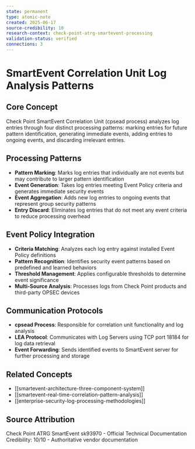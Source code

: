```yaml
---
state: permanent
type: atomic-note
created: 2025-06-17
source-credibility: 10
research-context: check-point-atrg-smartevent-processing
validation-status: verified
connections: 3
---
```


# SmartEvent Correlation Unit Log Analysis Patterns

## Core Concept
Check Point SmartEvent Correlation Unit (cpsead process) analyzes log entries through four distinct processing patterns: marking entries for future pattern identification, generating immediate events, adding entries to ongoing events, and discarding irrelevant entries.

## Processing Patterns
- **Pattern Marking**: Marks log entries that individually are not events but may contribute to larger pattern identification
- **Event Generation**: Takes log entries meeting Event Policy criteria and generates immediate security events
- **Event Aggregation**: Adds new log entries to ongoing events that represent group security patterns
- **Entry Discard**: Eliminates log entries that do not meet any event criteria to reduce processing overhead

## Event Policy Integration
- **Criteria Matching**: Analyzes each log entry against installed Event Policy definitions
- **Pattern Recognition**: Identifies security event patterns based on predefined and learned behaviors
- **Threshold Management**: Applies configurable thresholds to determine event significance
- **Multi-Source Analysis**: Processes logs from Check Point products and third-party OPSEC devices

## Communication Protocols
- **cpsead Process**: Responsible for correlation unit functionality and log analysis
- **LEA Protocol**: Communicates with Log Servers using TCP port 18184 for log data retrieval
- **Event Forwarding**: Sends identified events to SmartEvent server for further processing and storage

## Related Concepts
- [[smartevent-architecture-three-component-system]]
- [[smartevent-real-time-correlation-pattern-analysis]]
- [[enterprise-security-log-processing-methodologies]]

## Source Attribution
Check Point ATRG SmartEvent sk93970 - Official Technical Documentation
Credibility: 10/10 - Authoritative vendor documentation